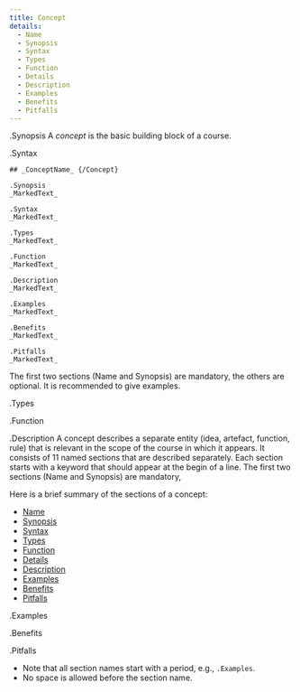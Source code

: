 ```yaml
---
title: Concept
details:
  - Name
  - Synopsis
  - Syntax
  - Types
  - Function
  - Details
  - Description
  - Examples
  - Benefits
  - Pitfalls
---
```


.Synopsis
A _concept_ is the basic building block of a course.

.Syntax

```
## _ConceptName_ {/Concept}
```

```
.Synopsis
_MarkedText_
```

```
.Syntax
_MarkedText_
```

```
.Types
_MarkedText_
```

```
.Function
_MarkedText_
```

```
.Description
_MarkedText_
```

```
.Examples
_MarkedText_
```

```
.Benefits
_MarkedText_
```


```
.Pitfalls
_MarkedText_
```

The first two sections (Name and Synopsis) are mandatory, the others are optional.
It is recommended to give examples.

.Types

.Function

.Description
A concept describes a separate entity (idea, artefact, function, rule) that is relevant in the scope of the course in which it appears.
It consists of 11 named sections that are described separately. 
Each section starts with a keyword that should appear at the begin of a line.
The first two sections (Name and Synopsis) are mandatory,

Here is a brief summary of the sections of a concept:
* [Name](/Tutor/Concept/Name)
* [Synopsis](/Tutor/Concept/Synopsis)
* [Syntax](/Tutor/Concept/Syntax)
* [Types](/Tutor/Concept/Types)
* [Function](/Tutor/Concept/Function)
* [Details](/Tutor/Concept/Details)
* [Description](/Tutor/Concept/Description)
* [Examples](/Tutor/Concept/Examples)
* [Benefits](/Tutor/Concept/Benefits)
* [Pitfalls](/Tutor/Concept/Pitfalls)


.Examples

.Benefits

.Pitfalls

* Note that all section names start with a period, e.g., `.Examples`.
* No space is allowed before the section name.


